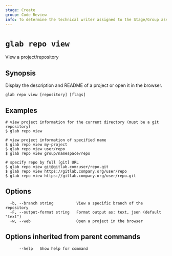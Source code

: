```yaml
---
stage: Create
group: Code Review
info: To determine the technical writer assigned to the Stage/Group associated with this page, see https://about.gitlab.com/handbook/product/ux/technical-writing/#assignments
---
```


<!--
This documentation is auto generated by a script.
Please do not edit this file directly. Run `make gen-docs` instead.
-->

# `glab repo view`

View a project/repository

## Synopsis

Display the description and README of a project or open it in the browser.

```plaintext
glab repo view [repository] [flags]
```

## Examples

```plaintext
# view project information for the current directory (must be a git repository)
$ glab repo view

# view project information of specified name
$ glab repo view my-project
$ glab repo view user/repo
$ glab repo view group/namespace/repo

# specify repo by full [git] URL
$ glab repo view git@gitlab.com:user/repo.git
$ glab repo view https://gitlab.company.org/user/repo
$ glab repo view https://gitlab.company.org/user/repo.git

```

## Options

```plaintext
  -b, --branch string          View a specific branch of the repository
  -F, --output-format string   Format output as: text, json (default "text")
  -w, --web                    Open a project in the browser
```

## Options inherited from parent commands

```plaintext
      --help   Show help for command
```
